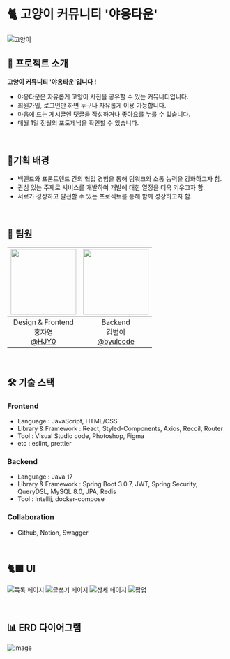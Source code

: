 # 🐈 고양이 커뮤니티 '야옹타운'
![고양이](https://github.com/My-Proud-Cat/frontend/assets/89441627/abd779d3-f44d-40c4-b597-54c2dee1360c)


## 📖 프로젝트 소개
**고양이 커뮤니티 '야옹타운'입니다 !** <br>
- 야옹타운은 자유롭게 고양이 사진을 공유할 수 있는 커뮤니티입니다.
- 회원가입, 로그인만 하면 누구나 자유롭게 이용 가능합니다.
- 마음에 드는 게시글엔 댓글을 작성하거나 좋아요를 누를 수 있습니다.
- 매월 1일 전월의 포토제닉을 확인할 수 있습니다.

<br>

## 💭기획 배경
- 백엔드와 프론트엔드 간의 협업 경험을 통해 팀워크와 소통 능력을 강화하고자 함.
- 관심 있는 주제로 서비스를 개발하여 개발에 대한 열정을 더욱 키우고자 함.
- 서로가 성장하고 발전할 수 있는 프로젝트를 통해 함께 성장하고자 함.

<br>

## 👥 팀원
|<img src="https://avatars.githubusercontent.com/u/89441627?v=4" width="150" height="150"/>|<img src="https://avatars.githubusercontent.com/u/77001047?v=4" width="150" height="150"/>|
|:-:|:-:|
|Design & Frontend<br/>홍자영<br/>[@HJY0](https://github.com/HJY0)|Backend<br/>김별이<br/>[@byulcode](https://github.com/byulcode)|

<br>

## 🛠️ 기술 스택
### Frontend
- Language : JavaScript, HTML/CSS
- Library & Framework : React, Styled-Components, Axios, Recoil, Router
- Tool : Visual Studio code, Photoshop, Figma
- etc : eslint, prettier

### Backend
- Language : Java 17
- Library & Framework : Spring Boot 3.0.7, JWT, Spring Security, QueryDSL, MySQL 8.0, JPA, Redis
- Tool : Intellij, docker-compose

### Collaboration 
- Github, Notion, Swagger

<br>

## 🐈‍⬛ UI

![목록 페이지](https://github.com/My-Proud-Cat/frontend/assets/89441627/49e94e78-d2de-42b3-8f3a-6a0ea6df1f33)
![글쓰기 페이지](https://github.com/My-Proud-Cat/frontend/assets/89441627/ccb8de75-39d7-4d4b-aa4d-4ffb7d9d79d6)
![상세 페이지](https://github.com/My-Proud-Cat/frontend/assets/89441627/a982cce0-1d24-4538-ad7a-3932235a5e80)
![팝업](https://github.com/My-Proud-Cat/frontend/assets/89441627/cb106274-c746-4553-8e88-248aca4fbcaa)

<br>

## 📊 ERD 다이어그램

![image](https://github.com/My-Proud-Cat/backend/assets/77001047/6e41c09b-49e7-42d0-91de-c50abf3ac3b0)
